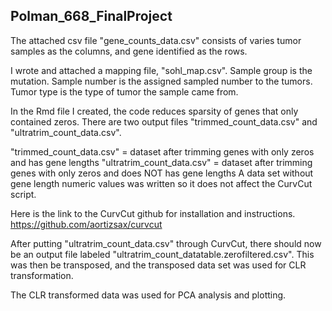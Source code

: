 ## Polman_668_FinalProject

The attached csv file "gene_counts_data.csv" consists of varies tumor samples as the columns, and gene identified as the rows.

I wrote and attached a mapping file, "sohl_map.csv".
Sample group is the mutation.
Sample number is the assigned sampled number to the tumors.
Tumor type is the type of tumor the sample came from. 

In the Rmd file I created, the code reduces sparsity of genes that only contained zeros. 
There are two output files "trimmed_count_data.csv" and "ultratrim_count_data.csv".

"trimmed_count_data.csv" = dataset after trimming genes with only zeros and has gene lengths
"ultratrim_count_data.csv" = dataset after trimming genes with only zeros and does NOT has gene lengths
A data set without gene length numeric values was written so it does not affect the CurvCut script.

Here is the link to the CurvCut github for installation and instructions.
https://github.com/aortizsax/curvcut

After putting "ultratrim_count_data.csv" through CurvCut, there should now be an output file labeled "ultratrim_count_datatable.zerofiltered.csv".
This was then be transposed, and the transposed data set was used for CLR transformation. 

The CLR transformed data was used for PCA analysis and plotting. 
